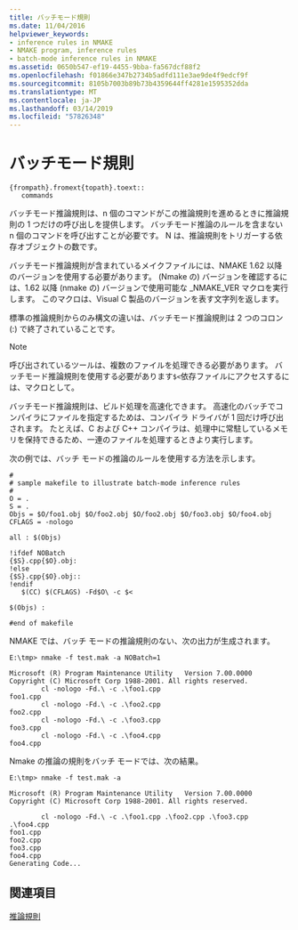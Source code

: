 ```yaml
---
title: バッチモード規則
ms.date: 11/04/2016
helpviewer_keywords:
- inference rules in NMAKE
- NMAKE program, inference rules
- batch-mode inference rules in NMAKE
ms.assetid: 0650b547-ef19-4455-9bba-fa567dcf88f2
ms.openlocfilehash: f01866e347b2734b5adfd111e3ae9de4f9edcf9f
ms.sourcegitcommit: 8105b7003b89b73b4359644ff4281e1595352dda
ms.translationtype: MT
ms.contentlocale: ja-JP
ms.lasthandoff: 03/14/2019
ms.locfileid: "57826348"
---
```

# <a name="batch-mode-rules"></a>バッチモード規則

```
{frompath}.fromext{topath}.toext::
   commands
```

バッチモード推論規則は、n 個のコマンドがこの推論規則を進めるときに推論規則の 1 つだけの呼び出しを提供します。 バッチモード推論のルールを含まない n 個のコマンドを呼び出すことが必要です。 N は、推論規則をトリガーする依存オブジェクトの数です。

バッチモード推論規則が含まれているメイクファイルには、NMAKE 1.62 以降のバージョンを使用する必要があります。 (Nmake の) バージョンを確認するには、1.62 以降 (nmake の) バージョンで使用可能な _NMAKE_VER マクロを実行します。 このマクロは、Visual C 製品のバージョンを表す文字列を返します。

標準の推論規則からのみ構文の違いは、バッチモード推論規則は 2 つのコロン (:) で終了されていることです。

> [!NOTE]
>  呼び出されているツールは、複数のファイルを処理できる必要があります。 バッチモード推論規則を使用する必要があります`$<`依存ファイルにアクセスするには、マクロとして。

バッチモード推論規則は、ビルド処理を高速化できます。 高速化のバッチでコンパイラにファイルを指定するためは、コンパイラ ドライバが 1 回だけ呼び出されます。 たとえば、C および C++ コンパイラは、処理中に常駐しているメモリを保持できるため、一連のファイルを処理するときより実行します。

次の例では、バッチ モードの推論のルールを使用する方法を示します。

```
#
# sample makefile to illustrate batch-mode inference rules
#
O = .
S = .
Objs = $O/foo1.obj $O/foo2.obj $O/foo2.obj $O/foo3.obj $O/foo4.obj
CFLAGS = -nologo

all : $(Objs)

!ifdef NOBatch
{$S}.cpp{$O}.obj:
!else
{$S}.cpp{$O}.obj::
!endif
   $(CC) $(CFLAGS) -Fd$O\ -c $<

$(Objs) :

#end of makefile
```

NMAKE では、バッチ モードの推論規則のない、次の出力が生成されます。

```
E:\tmp> nmake -f test.mak -a NOBatch=1

Microsoft (R) Program Maintenance Utility   Version 7.00.0000
Copyright (C) Microsoft Corp 1988-2001. All rights reserved.
        cl -nologo -Fd.\ -c .\foo1.cpp
foo1.cpp
        cl -nologo -Fd.\ -c .\foo2.cpp
foo2.cpp
        cl -nologo -Fd.\ -c .\foo3.cpp
foo3.cpp
        cl -nologo -Fd.\ -c .\foo4.cpp
foo4.cpp
```

Nmake の推論の規則をバッチ モードでは、次の結果。

```
E:\tmp> nmake -f test.mak -a

Microsoft (R) Program Maintenance Utility   Version 7.00.0000
Copyright (C) Microsoft Corp 1988-2001. All rights reserved.

        cl -nologo -Fd.\ -c .\foo1.cpp .\foo2.cpp .\foo3.cpp .\foo4.cpp
foo1.cpp
foo2.cpp
foo3.cpp
foo4.cpp
Generating Code...
```

## <a name="see-also"></a>関連項目

[推論規則](inference-rules.md)
